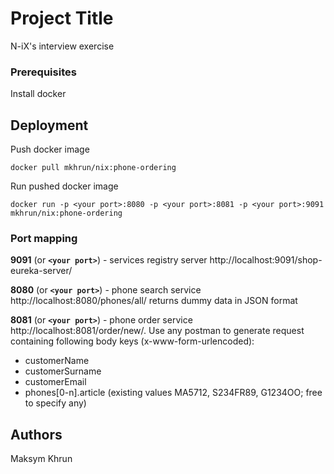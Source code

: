 # Project Title

N-iX's interview exercise

### Prerequisites

Install docker

## Deployment

Push docker image
```
docker pull mkhrun/nix:phone-ordering
```

Run pushed docker image
```
docker run -p <your port>:8080 -p <your port>:8081 -p <your port>:9091 mkhrun/nix:phone-ordering
```

### Port mapping

**9091** (or **`<your port>`**) - services registry server http://localhost:9091/shop-eureka-server/

**8080** (or **`<your port>`**) - phone search service http://localhost:8080/phones/all/ returns dummy data in JSON format

**8081** (or **`<your port>`**) - phone order service http://localhost:8081/order/new/. Use any postman to generate request containing following body keys (x-www-form-urlencoded):
* customerName
* customerSurname
* customerEmail
* phones[0-n].article (existing values MA5712, S234FR89, G1234OO; free to specify any)

## Authors

Maksym Khrun
